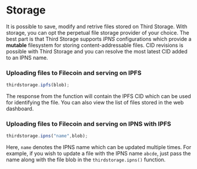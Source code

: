 # Storage

It is possible to save, modify and retrive files stored on Third Storage. With storage, you can opt the perpetual file storage provider of your choice. The best part is that Third Storage supports _IPNS_ configurations which provide a **mutable** filesystem for storing content-addressable files. CID revisions is possible with Third Storage and you can resolve the most latest CID added to an IPNS name.

### Uploading files to Filecoin and serving on IPFS

```js
thirdstorage.ipfs(blob);
```

The response from the function will contain the IPFS CID which can be used for identifying the file. You can also view the list of files stored in the web dashboard.

### Uploading files to Filecoin and serving on IPNS with IPFS

```js
thirdstorage.ipns("name",blob);
```

Here, `name` denotes the IPNS name which can be updated multiple times. For example, if you wish to update a file with the IPNS name `abcde`, just pass the name along with the file blob in the `thirdstorage.ipns()` function.